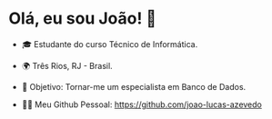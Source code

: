 # Olá, eu sou João! 👋

- 🎓 Estudante do curso Técnico de Informática.
- 🌍 Três Rios, RJ - Brasil.
- 🎯 Objetivo: Tornar-me um especialista em Banco de Dados.

- 👨‍💻 Meu Github Pessoal: https://github.com/joao-lucas-azevedo
